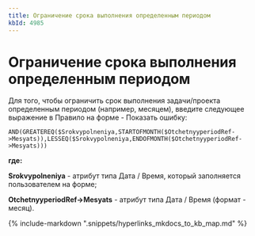 ```yaml
---
title: Ограничение срока выполнения определенным периодом
kbId: 4985
---
```


# Ограничение срока выполнения определенным периодом

Для того, чтобы ограничить срок выполнения задачи/проекта определенным периодом (например, месяцем), введите следующее выражение в Правило на форме - Показать ошибку:

```
AND(GREATEREQ($Srokvypolneniya,STARTOFMONTH($OtchetnyyperiodRef->Mesyats)),LESSEQ($Srokvypolneniya,ENDOFMONTH($OtchetnyyperiodRef->Mesyats)))
```

**где:**

**Srokvypolneniya** - атрибут типа Дата / Время, который заполняется пользователем на форме;

**OtchetnyyperiodRef->Mesyats** - атрибут типа Дата / Время (формат - месяц).

{% include-markdown ".snippets/hyperlinks_mkdocs_to_kb_map.md" %}
